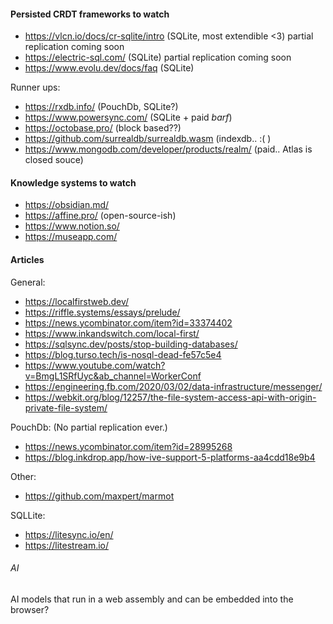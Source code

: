 #### Persisted CRDT frameworks to watch
- https://vlcn.io/docs/cr-sqlite/intro (SQLite, most extendible <3) partial replication coming soon
- https://electric-sql.com/ (SQLite) partial replication coming soon
- https://www.evolu.dev/docs/faq (SQLite)

Runner ups:
- https://rxdb.info/ (PouchDb, SQLite?)
- https://www.powersync.com/ (SQLite + paid *barf*)
- https://octobase.pro/ (block based??)
- https://github.com/surrealdb/surrealdb.wasm (indexdb.. :( )
- https://www.mongodb.com/developer/products/realm/ (paid.. Atlas is closed souce)

#### Knowledge systems to watch
- https://obsidian.md/
- https://affine.pro/ (open-source-ish)
- https://www.notion.so/
- https://museapp.com/


#### Articles

General:
- https://localfirstweb.dev/
- https://riffle.systems/essays/prelude/
- https://news.ycombinator.com/item?id=33374402
- https://www.inkandswitch.com/local-first/
- https://sqlsync.dev/posts/stop-building-databases/
- https://blog.turso.tech/is-nosql-dead-fe57c5e4
- https://www.youtube.com/watch?v=BmgL1SRfUyc&ab_channel=WorkerConf
- https://engineering.fb.com/2020/03/02/data-infrastructure/messenger/
- https://webkit.org/blog/12257/the-file-system-access-api-with-origin-private-file-system/

PouchDb: (No partial replication ever.)
- https://news.ycombinator.com/item?id=28995268
- https://blog.inkdrop.app/how-ive-support-5-platforms-aa4cdd18e9b4

Other:
- https://github.com/maxpert/marmot


SQLLite:
- https://litesync.io/en/
- https://litestream.io/



###### AI

AI models that run in a web assembly and can be embedded into the browser?